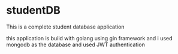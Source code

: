 # studentDB

This is a complete student database application

this application is build with golang using gin framework and i used mongodb as the database
and used JWT authentication
